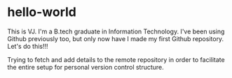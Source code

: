 # hello-world
This is VJ. I'm a B.tech graduate in Information Technology. I've been using Github previously too, but only now have I made my first Github repository. Let's do this!!!

Trying to fetch and add details to the remote repository in order to facilitate the entire setup for personal version control structure.
